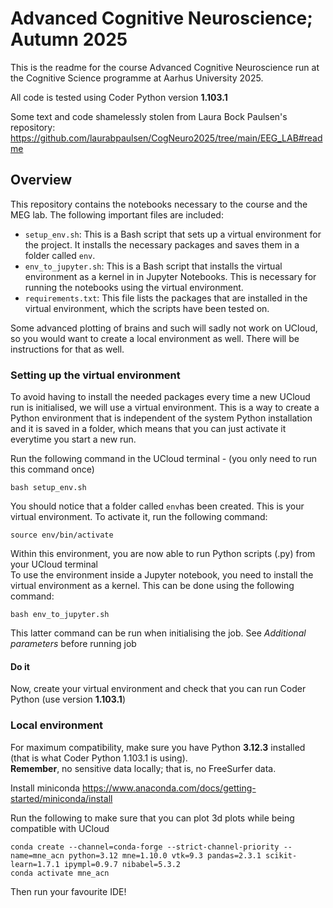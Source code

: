 # Advanced Cognitive Neuroscience; Autumn 2025

This is the readme for the course Advanced Cognitive Neuroscience run at the Cognitive Science programme at Aarhus University 2025.  
  
All code is tested using Coder Python version **1.103.1**  
  
Some text and code shamelessly stolen from Laura Bock Paulsen's repository: https://github.com/laurabpaulsen/CogNeuro2025/tree/main/EEG_LAB#readme

## Overview

This repository contains the notebooks necessary to the course and the MEG lab. The following important files are included:  
 - `setup_env.sh`: This is a Bash script that sets up a virtual environment for the project. It installs the necessary packages and saves them in a folder called `env`.
 - `env_to_jupyter.sh`: This is a Bash script that installs the virtual environment as a kernel in in Jupyter Notebooks. This is necessary for running the notebooks using the virtual environment.
 - `requirements.txt`: This file lists the packages that are installed in the virtual environment, which the scripts have been tested on.

 Some advanced plotting of brains and such will sadly not work on UCloud, so you would want to create a local environment as well. There will be instructions for that as well.

### Setting up the virtual environment 

To avoid having to install the needed packages every time a new UCloud run is initialised, we will use a virtual environment. This is a way to create a Python environment that is independent of the system Python installation and it is saved in a folder, which means that you can just activate it everytime you start a new run.

Run the following command in the UCloud terminal - (you only need to run this command once)

```
bash setup_env.sh
```

You should notice that a folder called `env`has been created. This is your virtual environment. To activate it, run the following command:

```
source env/bin/activate
```

Within this environment, you are now able to run Python scripts (.py) from your UCloud terminal  
To use the environment inside a Jupyter notebook, you need to install the virtual environment as a kernel. This can be done using the following command:

```
bash env_to_jupyter.sh
```

This latter command can be run when initialising the job. See *Additional parameters* before running job

#### Do it

Now, create your virtual environment and check that you can run Coder Python (use version **1.103.1**)

### Local environment

For maximum compatibility, make sure you have Python **3.12.3** installed (that is what Coder Python 1.103.1 is using).  
**Remember**, no sensitive data locally; that is, no FreeSurfer data.  

Install miniconda https://www.anaconda.com/docs/getting-started/miniconda/install


Run the following to make sure that you can plot 3d plots while being compatible with UCloud

```
conda create --channel=conda-forge --strict-channel-priority --name=mne_acn python=3.12 mne=1.10.0 vtk=9.3 pandas=2.3.1 scikit-learn=1.7.1 ipympl=0.9.7 nibabel=5.3.2
conda activate mne_acn
```

Then run your favourite IDE!